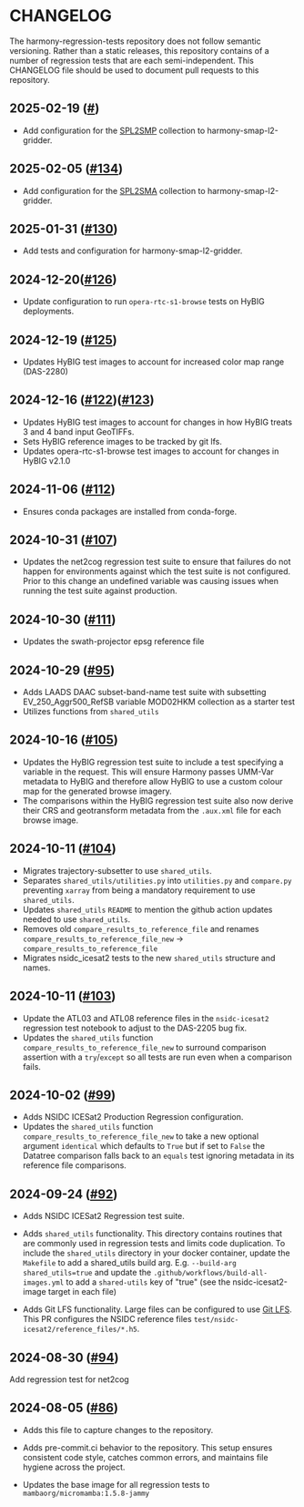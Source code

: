 # CHANGELOG

The harmony-regression-tests repository does not follow semantic
versioning. Rather than a static releases, this repository contains of a number
of regression tests that are each semi-independent.  This CHANGELOG file should be used
to document pull requests to this repository.

## 2025-02-19 ([#](https://github.com/nasa/harmony-regression-tests/pull/))

- Add configuration for the [SPL2SMP](https://nsidc.org/data/spl2smp/versions/9) collection to harmony-smap-l2-gridder.

## 2025-02-05 ([#134](https://github.com/nasa/harmony-regression-tests/pull/134))

- Add configuration for the [SPL2SMA](https://nsidc.org/data/spl2sma/versions/3) collection to harmony-smap-l2-gridder.

## 2025-01-31 ([#130](https://github.com/nasa/harmony-regression-tests/pull/130))

- Add tests and configuration for harmony-smap-l2-gridder.

## 2024-12-20([#126](https://github.com/nasa/harmony-regression-tests/pull/126))

- Update configuration to run `opera-rtc-s1-browse` tests on HyBIG deployments.

## 2024-12-19 ([#125](https://github.com/nasa/harmony-regression-tests/pull/125))

- Updates HyBIG test images to account for increased color map range (DAS-2280)

## 2024-12-16 ([#122](https://github.com/nasa/harmony-regression-tests/pull/122))([#123](https://github.com/nasa/harmony-regression-tests/pull/123))

- Updates HyBIG test images to account for changes in how HyBIG treats 3 and 4 band input GeoTIFFs.
- Sets HyBIG reference images to be tracked by git lfs.
- Updates opera-rtc-s1-browse test images to account for changes in HyBIG v2.1.0

## 2024-11-06 ([#112](https://github.com/nasa/harmony-regression-tests/pull/112))

- Ensures conda packages are installed from conda-forge.

## 2024-10-31 ([#107](https://github.com/nasa/harmony-regression-tests/pull/107))

- Updates the net2cog regression test suite to ensure that failures do not
  happen for environments against which the test suite is not configured. Prior
  to this change an undefined variable was causing issues when running the test
  suite against production.

## 2024-10-30 ([#111](https://github.com/nasa/harmony-regression-tests/pull/111))

- Updates the swath-projector epsg reference file

## 2024-10-29 ([#95](https://github.com/nasa/harmony-regression-tests/pull/95))

- Adds LAADS DAAC subset-band-name test suite with subsetting EV_250_Aggr500_RefSB
  variable MOD02HKM collection as a starter test
- Utilizes functions from `shared_utils`

## 2024-10-16 ([#105](https://github.com/nasa/harmony-regression-tests/pull/105))

- Updates the HyBIG regression test suite to include a test specifying a variable
  in the request. This will ensure Harmony passes UMM-Var metadata to HyBIG and
  therefore allow HyBIG to use a custom colour map for the generated browse
  imagery.
- The comparisons within the HyBIG regression test suite also now derive their
  CRS and geotransform metadata from the `.aux.xml` file for each browse image.

## 2024-10-11 ([#104](https://github.com/nasa/harmony-regression-tests/pull/104))

- Migrates trajectory-subsetter to use `shared_utils`.
- Separates `shared_utils/utilities.py` into `utilities.py` and `compare.py` preventing `xarray` from being a mandatory requirement to use `shared_utils`.
- Updates `shared_utils` `README` to mention the github action updates needed to use `shared_utils`.
- Removes old `compare_results_to_reference_file` and renames `compare_results_to_reference_file_new` -> `compare_results_to_reference_file`
- Migrates nsidc_icesat2 tests to the new `shared_utils` structure and names.

## 2024-10-11 ([#103](https://github.com/nasa/harmony-regression-tests/pull/103))

- Update the ATL03 and ATL08 reference files in the `nsidc-icesat2` regression
  test notebook to adjust to the DAS-2205 bug fix.
- Updates the `shared_utils` function `compare_results_to_reference_file_new`
  to surround comparison assertion with a `try`/`except` so all tests are run
  even when a comparison fails.

## 2024-10-02 ([#99](https://github.com/nasa/harmony-regression-tests/pull/99))

- Adds NSIDC ICESat2 Production Regression configuration.
- Updates the `shared_utils` function `compare_results_to_reference_file_new`
  to take a new optional argument `identical` which defaults to `True` but if
  set to `False` the Datatree comparison falls back to an `equals` test
  ignoring metadata in its reference file comparisons.


## 2024-09-24 ([#92](https://github.com/nasa/harmony-regression-tests/pull/92))

- Adds NSIDC ICESat2 Regression test suite.

- Adds `shared_utils` functionality. This directory contains routines that are commonly used in regression tests and limits code duplication. To include the `shared_utils` directory in your docker container, update the `Makefile` to add a shared_utils build arg. E.g. `--build-arg shared_utils=true` and update the `.github/workflows/build-all-images.yml` to add a `shared-utils` key of "true" (see the nsidc-icesat2-image target in each file)

- Adds Git LFS functionality. Large files can be configured to use [Git LFS](https://git-lfs.com/). This PR configures the NSIDC reference files  `test/nsidc-icesat2/reference_files/*.h5`.


## 2024-08-30 ([#94](https://github.com/nasa/harmony-regression-tests/pull/94))

Add regression test for net2cog

## 2024-08-05 ([#86](https://github.com/nasa/harmony-regression-tests/pull/86))

- Adds this file to capture changes to the repository.

- Adds pre-commit.ci behavior to the repository. This setup ensures consistent code style, catches common errors, and maintains file hygiene across the project.

- Updates the base image for all regression tests to `mambaorg/micromamba:1.5.8-jammy`
